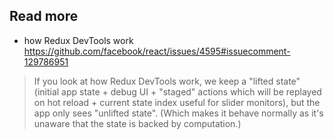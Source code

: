 ## Read more
- how Redux DevTools work https://github.com/facebook/react/issues/4595#issuecomment-129786951
> If you look at how Redux DevTools work, we keep a "lifted state" (initial app state + debug UI + "staged" actions which will be replayed on hot reload + current state index useful for slider monitors), but the app only sees "unlifted state". (Which makes it behave normally as it's unaware that the state is backed by computation.)
